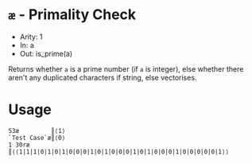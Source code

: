 # `æ` - Primality Check

- Arity: 1
- In: a
- Out: is_prime(a)

Returns whether `a` is a prime number (if `a` is integer), else whether there aren't any duplicated characters if string, else vectorises.

# Usage
```
53æ         ║⟨1⟩
`Test Case`æ║⟨0⟩
1 30ræ      ║⟨⟨1|1|1|0|1|0|1|0|0|0|1|0|1|0|0|0|1|0|1|0|0|0|1|0|0|0|0|0|1⟩⟩
```
